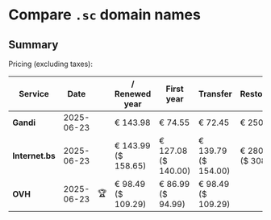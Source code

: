 # Compare `.sc` domain names

## Summary

Pricing (excluding taxes):

| Service | Date |  | / Renewed year | First year | Transfer | Restoration |
|--|--|--|--|--|--|--|
| **Gandi** | 2025-06-23 |  | € 143.98 | € 74.55 | € 72.45 | € 250.00 |
| **Internet.bs** | 2025-06-23 |  | € 143.99<br>($ 158.65) | € 127.08<br>($ 140.00) | € 139.79<br>($ 154.00) | € 280.15<br>($ 308.65) |
| **OVH** | 2025-06-23 | 🏆 | € 98.49<br>($ 109.29) | € 86.99<br>($ 94.99) | € 98.49<br>($ 109.29) |  |
